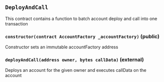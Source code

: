 ## `DeployAndCall`

This contract contains a function to batch account deploy and call into one transaction




### `constructor(contract AccountFactory _accountFactory)` (public)



Constructor sets an immutable accountFactory address

### `deployAndCall(address owner, bytes callData)` (external)



Deploys an account for the given owner and executes callData on the account



